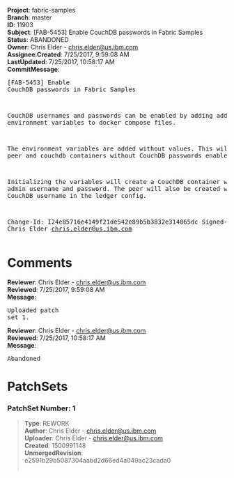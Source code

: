 <strong>Project</strong>: fabric-samples</br><strong>Branch</strong>: master<br><strong>ID</strong>: 11903<br><strong>Subject</strong>: [FAB-5453] Enable CouchDB passwords in Fabric Samples<br><strong>Status</strong>: ABANDONED<br><strong>Owner</strong>: Chris Elder - chris.elder@us.ibm.com<br><strong>Assignee</strong>:<strong>Created</strong>: 7/25/2017, 9:59:08 AM<br><strong>LastUpdated</strong>: 7/25/2017, 10:58:17 AM<br><strong>CommitMessage</strong>:<br><pre>[FAB-5453] Enable CouchDB passwords in Fabric Samples

CouchDB usernames and passwords can be enabled by adding
additional environment variables to docker compose files.

The environment variables are added without values.
This will create peer and couchdb containers without
CouchDB passwords enabled.

Initializing the variables will create a CouchDB container
with and admin username and password.  The peer will also be
created with the CouchDB username in the ledger config.

Change-Id: I24e85716e4149f21de542e89b5b3832e314065dc
Signed-off-by: Chris Elder <chris.elder@us.ibm.com>
</pre><h1>Comments</h1><strong>Reviewer</strong>: Chris Elder - chris.elder@us.ibm.com<br><strong>Reviewed</strong>: 7/25/2017, 9:59:08 AM<br><strong>Message</strong>: <pre>Uploaded patch set 1.</pre><strong>Reviewer</strong>: Chris Elder - chris.elder@us.ibm.com<br><strong>Reviewed</strong>: 7/25/2017, 10:58:17 AM<br><strong>Message</strong>: <pre>Abandoned</pre><h1>PatchSets</h1><h3>PatchSet Number: 1</h3><blockquote><strong>Type</strong>: REWORK<br><strong>Author</strong>: Chris Elder - chris.elder@us.ibm.com<br><strong>Uploader</strong>: Chris Elder - chris.elder@us.ibm.com<br><strong>Created</strong>: 1500991148<br><strong>UnmergedRevision</strong>: e2591b29b5087304aabd2d66ed4a049ac23cada0<br><br></blockquote>